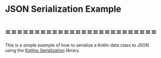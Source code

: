 # JSON Serialization Example
# ==========================

This is a simple example of how to serialize a Kotlin data class to JSON using the [Kotlinx Serialization](https://github.com/Kotlin/kotlinx.serialization/tree/master) library.
